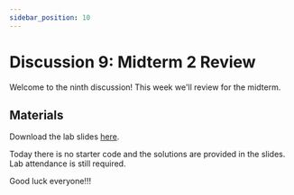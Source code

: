 ```yaml
---
sidebar_position: 10
---
```


# Discussion 9: Midterm 2 Review

Welcome to the ninth discussion! This week we'll review for the midterm.

## Materials

Download the lab slides [here](https://github.com/umass-compsci-220/public-materials/raw/main/discussion/Lab%209%20-%20Solutions.pdf).

Today there is no starter code and the solutions are provided in the slides. Lab attendance is still required.

Good luck everyone!!!